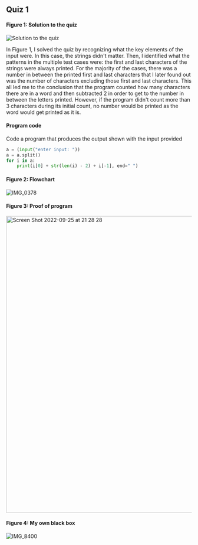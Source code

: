 ## Quiz 1
#### Figure 1: Solution to the quiz
![Solution to the quiz](https://user-images.githubusercontent.com/105724334/190463731-4fcec9f6-75d6-4602-9b51-e0fd13dab7e5.jpeg)

In Figure 1, I solved the quiz by recognizing what the key elements of the input were. In this case, the strings didn't matter. Then,
I identified what the patterns in the multiple test cases were: the first and last characters of the strings were always printed. 
For the majority of the cases, there was a number in between the printed first and last characters that I later found out was the number of 
characters excluding those first and last characters. This all led me to the conclusion that the program counted how many characters there are in a 
word and then subtracted 2 in order to get to the number in between the letters printed. However, if the program didn't count more than 3 characters
during its initial count, no number would be printed as the word would get printed as it is. 


#### Program code
Code a program that produces the output shown with the input provided
```.py
a = (input("enter input: "))
a = a.split()
for i in a:
    print(i[0] + str(len(i) - 2) + i[-1], end=" ")
``` 

#### Figure 2: Flowchart
![IMG_0378](https://user-images.githubusercontent.com/105724334/192144551-671b3083-e73d-4434-a2d0-37ea60b2547e.jpg)

#### Figure 3: Proof of program
<img width="804" alt="Screen Shot 2022-09-25 at 21 28 28" src="https://user-images.githubusercontent.com/105724334/192144587-fbdd8d77-1c1f-43c2-a966-24cb62f4e1e8.png">

#### Figure 4: My own black box 
![IMG_8400](https://user-images.githubusercontent.com/105724334/190463975-ccd80ceb-2779-4a19-ba17-7ca1c8306fe5.jpeg)
